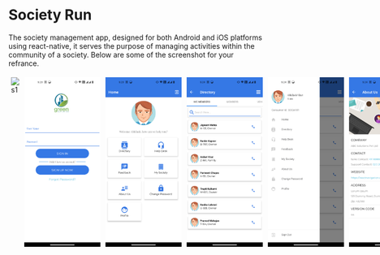 # Society Run

The society management app, designed for both Android and iOS platforms using react-native, it serves the purpose of managing activities within the community of a society.
Below are some of the screenshot for your refrance.

<div style="display:flex;">
<img src="./docs/recording.gif" alt="s1" width="150px" style="margin:5px" />
<img src="./docs/s1.png" alt="s1" width="150px" style="margin:5px" />
<img src="./docs/s2.png" alt="s2" width="150px" style="margin:5px" />
<img src="./docs/s3.png" alt="s3" width="150px" style="margin:5px" />
<img src="./docs/s4.png" alt="s4" width="150px" style="margin:5px" />
<img src="./docs/s5.png" alt="s5" width="150px" style="margin:5px" />
<img src="./docs/s6.png" alt="s6" width="150px" style="margin:5px" />
<img src="./docs/s7.png" alt="s7" width="150px" style="margin:5px" />
<img src="./docs/s8.png" alt="s8" width="150px" style="margin:5px" />
<img src="./docs/s9.png" alt="s9" width="150px" style="margin:5px" />
</div>
